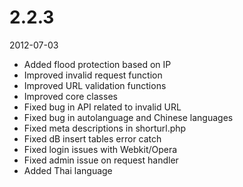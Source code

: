 # 2.2.3

2012-07-03

- Added flood protection based on IP
- Improved invalid request function
- Improved URL validation functions
- Improved core classes
- Fixed bug in API related to invalid URL
- Fixed bug in autolanguage and Chinese languages
- Fixed meta descriptions in shorturl.php
- Fixed dB insert tables error catch
- Fixed login issues with Webkit/Opera
- Fixed admin issue on request handler
- Added Thai language

